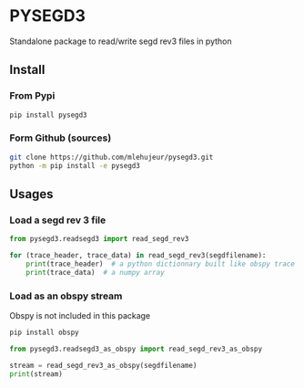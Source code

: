 # PYSEGD3 

Standalone package to read/write segd rev3 files in python

## Install 
### From Pypi
```bash
pip install pysegd3
``` 

### Form Github (sources)
```bash 
git clone https://github.com/mlehujeur/pysegd3.git
python -m pip install -e pysegd3 
```

## Usages
### Load a segd rev 3 file
```python
from pysegd3.readsegd3 import read_segd_rev3

for (trace_header, trace_data) in read_segd_rev3(segdfilename):
    print(trace_header)  # a python dictionnary built like obspy trace stats header
    print(trace_data)  # a numpy array
```

### Load as an obspy stream
Obspy is not included in this package
```bash
pip install obspy
```

```python
from pysegd3.readsegd3_as_obspy import read_segd_rev3_as_obspy

stream = read_segd_rev3_as_obspy(segdfilename)
print(stream)
```

